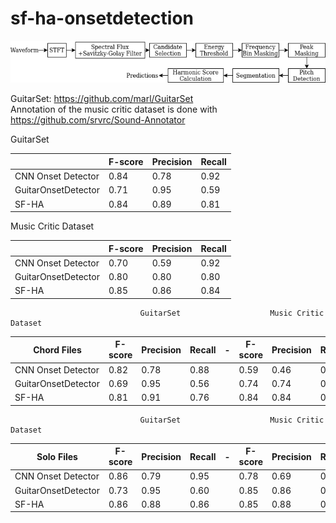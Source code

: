 # sf-ha-onsetdetection

![](img/diagram.png)  

GuitarSet: https://github.com/marl/GuitarSet  
Annotation of the music critic dataset is done with https://github.com/srvrc/Sound-Annotator  

GuitarSet

|                     | F-score | Precision | Recall |
|---------------------|---------|-----------|--------|
| CNN Onset Detector  | 0.84   | 0.78     | 0.92  |
| GuitarOnsetDetector |   0.71      |    0.95       |    0.59  |
| SF-HA               | 0.84   | 0.89     | 0.81  |



Music Critic Dataset 

|                     | F-score | Precision | Recall |
|---------------------|---------|-----------|--------|
| CNN Onset Detector  | 0.70   | 0.59     | 0.92  |
| GuitarOnsetDetector |   0.80      |    0.80       |    0.80  |
| SF-HA               | 0.85   | 0.86     | 0.84  |





                                 GuitarSet                    Music Critic Dataset
| Chord Files         | F-score | Precision | Recall | -  | F-score | Precision | Recall |
|---------------------|---------|-----------|--------| - |---------|-----------|--------|
| CNN Onset Detector  | 0.82   | 0.78     | 0.88          || 0.59     | 0.46  | 0.93 | 
| GuitarOnsetDetector |   0.69      |    0.95  |    0.56  ||  0.74      |    0.74  |    0.74  |
| SF-HA               | 0.81   | 0.91     | 0.76          || 0.84 |  0.84     | 0.85  |


                                 GuitarSet                    Music Critic Dataset
| Solo Files         | F-score | Precision | Recall | -  | F-score | Precision | Recall |
|---------------------|---------|-----------|--------| - |---------|-----------|--------|
| CNN Onset Detector  | 0.86   | 0.79     | 0.95          || 0.78     | 0.69  | 0.92 | 
| GuitarOnsetDetector |   0.73      |  0.95  |    0.60  ||  0.85      |    0.86  |    0.84  |
| SF-HA               | 0.86   | 0.88     | 0.86          || 0.85 |  0.88     | 0.84  |
